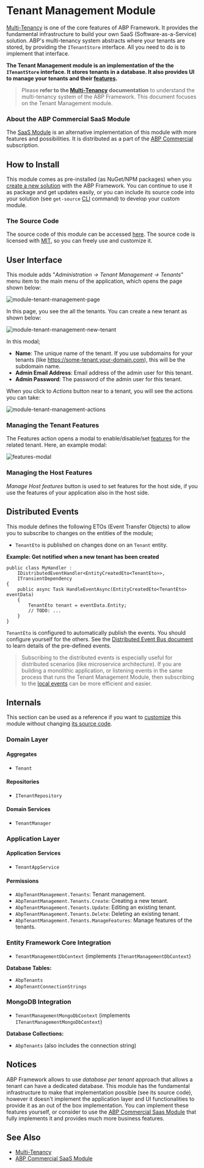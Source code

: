 # Tenant Management Module

[Multi-Tenancy](../Multi-Tenancy.md) is one of the core features of ABP Framework. It provides the fundamental infrastructure to build your own SaaS (Software-as-a-Service) solution. ABP's multi-tenancy system abstracts where your tenants are stored, by providing the `ITenantStore` interface. All you need to do is to implement that interface.

**The Tenant Management module is an implementation of the the `ITenantStore` interface. It stores tenants in a database. It also provides UI to manage your tenants and their [features](../Features.md).**

> Please **refer to the [Multi-Tenancy](../Multi-Tenancy.md) documentation** to understand the multi-tenancy system of the ABP Framework. This document focuses on the Tenant Management module.

### About the ABP Commercial SaaS Module

The [SaaS Module](https://commercial.abp.io/modules/Volo.Saas) is an alternative implementation of this module with more features and possibilities. It is distributed as a part of the [ABP Commercial](https://commercial.abp.io/) subscription.

## How to Install

This module comes as pre-installed (as NuGet/NPM packages) when you [create a new solution](https://abp.io/get-started) with the ABP Framework. You can continue to use it as package and get updates easily, or you can include its source code into your solution (see `get-source` [CLI](../CLI.md) command) to develop your custom module.

### The Source Code

The source code of this module can be accessed [here](https://github.com/abpframework/abp/tree/dev/modules/tenant-management). The source code is licensed with [MIT](https://choosealicense.com/licenses/mit/), so you can freely use and customize it.

## User Interface

This module adds "*Administration -> Tenant Management -> Tenants*" menu item to the main menu of the application, which opens the page shown below:

![module-tenant-management-page](../images/module-tenant-management-page.png)

In this page, you see the all the tenants. You can create a new tenant as shown below:

![module-tenant-management-new-tenant](../images/module-tenant-management-new-tenant.png)

In this modal;

* **Name**: The unique name of the tenant. If you use subdomains for your tenants (like https://some-tenant.your-domain.com), this will be the subdomain name.
* **Admin Email Address**: Email address of the admin user for this tenant.
* **Admin Password**: The password of the admin user for this tenant.

When you click to *Actions* button near to a tenant, you will see the actions you can take:

![module-tenant-management-actions](../images/module-tenant-management-actions.png)

### Managing the Tenant Features

The Features action opens a modal to enable/disable/set [features](../Features.md) for the related tenant. Here, an example modal:

![features-modal](../images/features-modal.png)

### Managing the Host Features

*Manage Host features* button is used  to set features for the host side, if you use the features of your application also in the host side.

## Distributed Events

This module defines the following ETOs (Event Transfer Objects) to allow you to subscribe to changes on the entities of the module;

- `TenantEto` is published on changes done on an `Tenant` entity.

**Example: Get notified when a new tenant has been created**

```
public class MyHandler :
    IDistributedEventHandler<EntityCreatedEto<TenantEto>>,
    ITransientDependency
{
    public async Task HandleEventAsync(EntityCreatedEto<TenantEto> eventData)
    {
        TenantEto tenant = eventData.Entity;
        // TODO: ...
    }
}
```



`TenantEto` is configured to automatically publish the events. You should configure yourself for the others. See the [Distributed Event Bus document](https://github.com/abpframework/abp/blob/rel-7.3/docs/en/Distributed-Event-Bus.md) to learn details of the pre-defined events.

> Subscribing to the distributed events is especially useful for distributed scenarios (like microservice architecture). If you are building a monolithic application, or listening events in the same process that runs the Tenant Management Module, then subscribing to the [local events](https://github.com/abpframework/abp/blob/rel-7.3/docs/en/Local-Event-Bus.md) can be more efficient and easier.

## Internals

This section can be used as a reference if you want to [customize](../Customizing-Application-Modules-Guide.md) this module without changing [its source code](https://github.com/abpframework/abp/tree/dev/modules/tenant-management).

### Domain Layer

#### Aggregates

* `Tenant`

#### Repositories

* `ITenantRepository`

#### Domain Services

* `TenantManager`

### Application Layer

#### Application Services

* `TenantAppService`

#### Permissions

- `AbpTenantManagement.Tenants`: Tenant management.
- `AbpTenantManagement.Tenants.Create`: Creating a new tenant.
- `AbpTenantManagement.Tenants.Update`: Editing an existing tenant.
- `AbpTenantManagement.Tenants.Delete`: Deleting an existing tenant.
- `AbpTenantManagement.Tenants.ManageFeatures`: Manage features of the tenants.

### Entity Framework Core Integration

* `TenantManagementDbContext` (implements `ITenantManagementDbContext`)

**Database Tables:**

* `AbpTenants`
* `AbpTenantConnectionStrings`

### MongoDB Integration

* `TenantManagementMongoDbContext` (implements `ITenantManagementMongoDbContext`)

**Database Collections:**

* `AbpTenants` (also includes the connection string)

## Notices

ABP Framework allows to use *database per tenant* approach that allows a tenant can have a dedicated database. This module has the fundamental infrastructure to make that implementation possible (see its source code), however it doesn't implement the application layer and UI functionalities to provide it as an out of the box implementation. You can implement these features yourself, or consider to use the [ABP Commercial Saas Module](https://docs.abp.io/en/commercial/latest/modules/saas) that fully implements it and provides much more business features.

## See Also

* [Multi-Tenancy](../Multi-Tenancy.md)
* [ABP Commercial SaaS Module](https://docs.abp.io/en/commercial/latest/modules/saas)